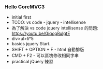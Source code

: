 ### Hello CoreMVC3
+ initial first
+ TODO: vs code - jquery - intellisense 
+ 為了解決 vs code jquery intellisense 的問題: https://youtu.be/GjqogBulgtE
+ div>ul>li*5
+ basics jquery Start.
+ SHIFT + OPTION + F - html 自動排版
+ CMD + F2 - 可以區塊修改相同字串
+ practical jQuery 練習

